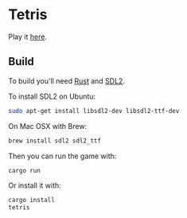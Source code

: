 # Tetris

Play it [here](http://tetris.ael.red/).

## Build

To build you'll need [Rust](http://www.rust-lang.org/) and [SDL2](https://www.libsdl.org/index.php).

To install SDL2 on Ubuntu:
```sh
sudo apt-get install libsdl2-dev libsdl2-ttf-dev
```

On Mac OSX with Brew:
```sh
brew install sdl2 sdl2_ttf
```

Then you can run the game with:
```sh
cargo run
```

Or install it with:
```sh
cargo install
tetris
```
